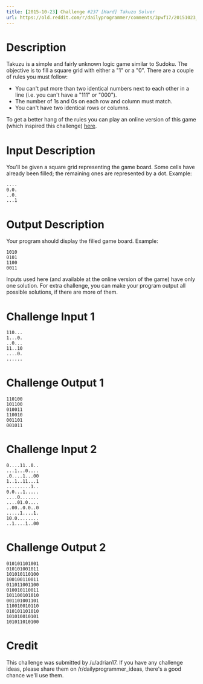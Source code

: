 ```yaml
---
title: [2015-10-23] Challenge #237 [Hard] Takuzu Solver
url: https://old.reddit.com/r/dailyprogrammer/comments/3pwf17/20151023_challenge_237_hard_takuzu_solver/
---
```


# Description

Takuzu is a simple and fairly unknown logic game similar to Sudoku. The objective is to fill a square grid with either a "1" or a "0". There are a couple of rules you must follow:

- You can't put more than two identical numbers next to each other in a line (i.e. you can't have a "111" or "000").
- The number of 1s and 0s on each row and column must match.
- You can't have two identical rows or columns.

To get a better hang of the rules you can play an online version of this game (which inspired this challenge) [here](http://0hh1.com/).


# Input Description

You'll be given a square grid representing the game board. Some cells have already been filled; the remaining ones are represented by a dot. Example:

    ....
    0.0.
    ..0.
    ...1


# Output Description

Your program should display the filled game board. Example:

    1010
    0101
    1100
    0011

Inputs used here (and available at the online version of the game) have only one solution. For extra challenge, you can make your program output all possible solutions, if there are more of them.

# Challenge Input 1

    110...
    1...0.
    ..0...
    11..10
    ....0.
    ......

# Challenge Output 1

    110100
    101100
    010011
    110010
    001101
    001011

# Challenge Input 2

    0....11..0..
    ...1...0....
    .0....1...00
    1..1..11...1
    .........1..
    0.0...1.....
    ....0.......
    ....01.0....
    ..00..0.0..0
    .....1....1.
    10.0........
    ..1....1..00

# Challenge Output 2

    010101101001
    010101001011
    101010110100
    100100110011
    011011001100
    010010110011
    101100101010
    001101001101
    110010010110
    010101101010
    101010010101
    101011010100

# Credit

This challenge was submitted by /u/adrian17. If you have any challenge ideas, please share them on /r/dailyprogrammer_ideas, there's a good chance we'll use them.
